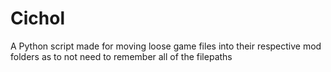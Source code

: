 # Cichol
A Python script made for moving loose game files into their respective mod folders as to not need to remember all of the filepaths
